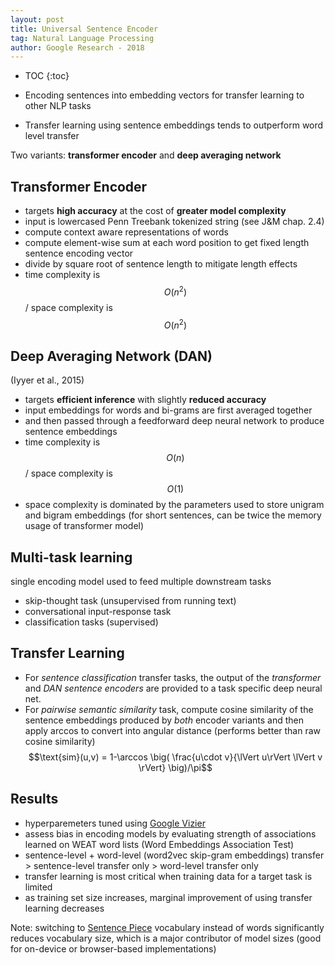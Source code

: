 ```yaml
---
layout: post
title: Universal Sentence Encoder
tag: Natural Language Processing
author: Google Research - 2018
---
```

* TOC
{:toc}

* Encoding sentences into embedding vectors for transfer learning to other NLP tasks
* Transfer learning using sentence embeddings tends to outperform word level transfer

Two variants: **transformer encoder** and **deep averaging network**

## Transformer Encoder
* targets **high accuracy** at the cost of **greater model complexity**
* input is lowercased Penn Treebank tokenized string (see J&M chap. 2.4)
* compute context aware representations of words
* compute element-wise sum at each word position to get fixed length sentence encoding vector
* divide by square root of sentence length to mitigate length effects
* time complexity is $$O(n^2)$$ / space complexity is $$O(n^2)$$

## Deep Averaging Network (DAN)
(Iyyer et al., 2015)
* targets **efficient inference** with slightly **reduced accuracy**
* input embeddings for words and bi-grams are first averaged together
* and then passed through a feedforward deep neural network to produce sentence embeddings
* time complexity is $$O(n)$$ / space complexity is $$O(1)$$
* space complexity is dominated by the parameters used to store unigram and bigram embeddings (for short sentences, can be twice the memory usage of transformer model)

## Multi-task learning
single encoding model used to feed multiple downstream tasks
* skip-thought task (unsupervised from running text)
* conversational input-response task
* classification tasks (supervised)

## Transfer Learning
* For *sentence classification* transfer tasks, the output of the *transformer* and *DAN sentence encoders* are provided to a task specific deep neural net.
* For *pairwise semantic similarity* task, compute cosine similarity of the sentence embeddings produced by *both* encoder variants and then apply arccos to convert into angular distance (performs better than raw cosine similarity) $$\text{sim}(u,v) = 1-\arccos \big( \frac{u\cdot v}{\lVert u\rVert \lVert v \rVert} \big)/\pi$$

## Results
* hyperparemeters tuned using [Google Vizier](https://research.google/pubs/pub46180/)
* assess bias in encoding models by evaluating strength of associations learned on WEAT word lists (Word Embeddings Association Test)
* sentence-level + word-level (word2vec skip-gram embeddings) transfer > sentence-level transfer only > word-level transfer only
* transfer learning is most critical when training data for a target task is limited
* as training set size increases, marginal improvement of using transfer learning decreases

Note: switching to [Sentence Piece](https://github.com/google/sentencepiece) vocabulary instead of words significantly reduces vocabulary size, which is a major contributor of model sizes (good for on-device or browser-based implementations)
